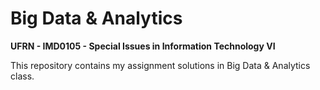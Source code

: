 # Big Data & Analytics
**UFRN - IMD0105 - Special Issues in Information Technology VI**

This repository contains my assignment solutions in Big Data & Analytics class.

